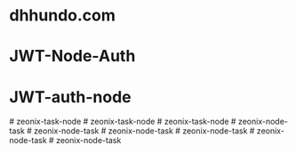 # dhhundo.com
# JWT-Node-Auth
# JWT-auth-node
#   z e o n i x - t a s k - n o d e  
 #   z e o n i x - t a s k - n o d e  
 #   z e o n i x - t a s k - n o d e  
 #   z e o n i x - n o d e - t a s k  
 #   z e o n i x - n o d e - t a s k  
 #   z e o n i x - n o d e - t a s k  
 #   z e o n i x - n o d e - t a s k  
 #   z e o n i x - n o d e - t a s k  
 #   z e o n i x - n o d e - t a s k  
 